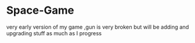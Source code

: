 # Space-Game
very early version of my game ,gun is very broken but will be adding and upgrading stuff as much as I progress 
